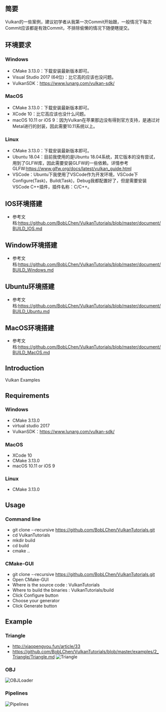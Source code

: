 ## 简要
Vulkan的一些案例，建议初学者从我第一次Commit开始跟，一般情况下每次Commit应该都是有效Commit，不排除偷懒的情况下随便瞎提交。

## 环境要求
### Windows
- CMake 3.13.0：下载安装最新版本即可。
- Visual Studio 2017 (64位)：比它高的应该也没问题。
- VulkanSDK：https://www.lunarg.com/vulkan-sdk/

### MacOS
- CMake 3.13.0：下载安装最新版本即可。
- XCode 10：比它高应该也没什么问题。
- macOS 10.11 or iOS 9：因为Vulkan在苹果那边没有得到官方支持，是通过对Metal进行的封装，因此需要10.11系统以上。

### Linux
- CMake 3.13.0：下载安装最新版本即可。
- Ubuntu 18.04：目前我使用的是Ubuntu 18.04系统，其它版本的没有尝试，用到了GLFW库，因此需要安装GLFW的一些依赖。详情参考GLFW:https://www.glfw.org/docs/latest/vulkan_guide.html
- VSCode：Ubuntu下我使用了VSCode作为开发环境，VSCode下Configure(Task)，Build(Task)，Debug我都配置好了，但是需要安装VSCode C++插件，插件名称：C/C++。

## IOS环境搭建
- 参考文档:https://github.com/BobLChen/VulkanTutorials/blob/master/document/BUILD_IOS.md

## Window环境搭建
- 参考文档:https://github.com/BobLChen/VulkanTutorials/blob/master/document/BUILD_Windows.md

## Ubuntu环境搭建
- 参考文档:https://github.com/BobLChen/VulkanTutorials/blob/master/document/BUILD_Ubuntu.md

## MacOS环境搭建
- 参考文档:https://github.com/BobLChen/VulkanTutorials/blob/master/document/BUILD_MacOS.md
## Introduction
Vulkan Examples 

## Requirements
### Windows
- CMake 3.13.0
- virtual studio 2017
- VulkanSDK：https://www.lunarg.com/vulkan-sdk/

### MacOS
- XCode 10
- CMake 3.13.0
- macOS 10.11 or iOS 9

### Linux
- CMake 3.13.0

## Usage
### Command line
- git clone --recursive https://github.com/BobLChen/VulkanTutorials.git
- cd VulkanTutorials
- mkdir build
- cd build
- cmake ..

### CMake-GUI
- git clone --recursive https://github.com/BobLChen/VulkanTutorials.git
- Open CMake-GUI
- Where is the source code : VulkanTutorials
- Where to build the binaries : VulkanTutorials/build
- Click Configure button
- Choose your generator
- Click Generate button

## Example

### Triangle
- http://xiaopengyou.fun/article/33
- https://github.com/BobLChen/VulkanTutorials/blob/master/examples/2_Triangle/Triangle.md
![Triangle](https://raw.githubusercontent.com/BobLChen/VulkanTutorials/master/examples/2_Triangle/triangle.jpg)

### OBJ
![OBJLoader](https://raw.githubusercontent.com/BobLChen/VulkanTutorials/master/examples/3_OBJLoader/obj.png)

### Pipelines
![Pipelines](https://raw.githubusercontent.com/BobLChen/VulkanTutorials/master/examples/4_Pipelines/pipelines.png)
